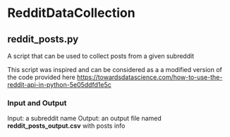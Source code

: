 # RedditDataCollection

## reddit_posts.py
A script that can be used to collect posts from a given subreddit

This script was inspired and can be considered as a a modified version of the code provided here 
https://towardsdatascience.com/how-to-use-the-reddit-api-in-python-5e05ddfd1e5c


### Input and Output
Input: a subreddit name
Output: an output file named **reddit_posts_output.csv** with posts info